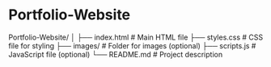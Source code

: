 # Portfolio-Website

Portfolio-Website/
│
├── index.html        # Main HTML file
├── styles.css        # CSS file for styling
├── images/           # Folder for images (optional)
├── scripts.js        # JavaScript file (optional)
└── README.md         # Project description
